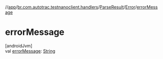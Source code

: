 //[app](../../../../index.md)/[br.com.autotrac.testnanoclient.handlers](../../index.md)/[ParseResult](../index.md)/[Error](index.md)/[errorMessage](error-message.md)

# errorMessage

[androidJvm]\
val [errorMessage](error-message.md): [String](https://kotlinlang.org/api/latest/jvm/stdlib/kotlin/-string/index.html)
